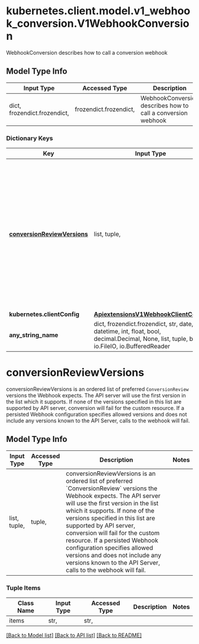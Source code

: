 # kubernetes.client.model.v1_webhook_conversion.V1WebhookConversion

WebhookConversion describes how to call a conversion webhook

## Model Type Info
Input Type | Accessed Type | Description | Notes
------------ | ------------- | ------------- | -------------
dict, frozendict.frozendict,  | frozendict.frozendict,  | WebhookConversion describes how to call a conversion webhook | 

### Dictionary Keys
Key | Input Type | Accessed Type | Description | Notes
------------ | ------------- | ------------- | ------------- | -------------
**[conversionReviewVersions](#conversionReviewVersions)** | list, tuple,  | tuple,  | conversionReviewVersions is an ordered list of preferred &#x60;ConversionReview&#x60; versions the Webhook expects. The API server will use the first version in the list which it supports. If none of the versions specified in this list are supported by API server, conversion will fail for the custom resource. If a persisted Webhook configuration specifies allowed versions and does not include any versions known to the API Server, calls to the webhook will fail. | 
**kubernetes.clientConfig** | [**ApiextensionsV1WebhookClientConfig**](ApiextensionsV1WebhookClientConfig.md) | [**ApiextensionsV1WebhookClientConfig**](ApiextensionsV1WebhookClientConfig.md) |  | [optional] 
**any_string_name** | dict, frozendict.frozendict, str, date, datetime, int, float, bool, decimal.Decimal, None, list, tuple, bytes, io.FileIO, io.BufferedReader | frozendict.frozendict, str, BoolClass, decimal.Decimal, NoneClass, tuple, bytes, FileIO | any string name can be used but the value must be the correct type | [optional]

# conversionReviewVersions

conversionReviewVersions is an ordered list of preferred `ConversionReview` versions the Webhook expects. The API server will use the first version in the list which it supports. If none of the versions specified in this list are supported by API server, conversion will fail for the custom resource. If a persisted Webhook configuration specifies allowed versions and does not include any versions known to the API Server, calls to the webhook will fail.

## Model Type Info
Input Type | Accessed Type | Description | Notes
------------ | ------------- | ------------- | -------------
list, tuple,  | tuple,  | conversionReviewVersions is an ordered list of preferred &#x60;ConversionReview&#x60; versions the Webhook expects. The API server will use the first version in the list which it supports. If none of the versions specified in this list are supported by API server, conversion will fail for the custom resource. If a persisted Webhook configuration specifies allowed versions and does not include any versions known to the API Server, calls to the webhook will fail. | 

### Tuple Items
Class Name | Input Type | Accessed Type | Description | Notes
------------- | ------------- | ------------- | ------------- | -------------
items | str,  | str,  |  | 

[[Back to Model list]](../../README.md#documentation-for-models) [[Back to API list]](../../README.md#documentation-for-api-endpoints) [[Back to README]](../../README.md)

